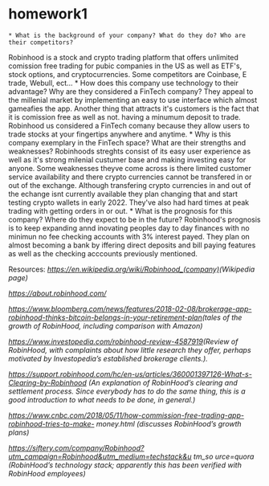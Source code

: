 # homework1

    * What is the background of your company? What do they do? Who are their competitors?
Robinhood is a stock and crypto trading platform that offers unlimited comission free trading for pubic companies in the US as well as ETF's, stock options, and cryptocurrencies. Some competitors are Coinbase, E trade, Webull, ect...
    * How does this company use technology to their advantage? Why are they considered a FinTech company?
They appeal to the millenial market by implementing an easy to use interface which almost gameafies the app. Another thing that attracts it's customers is the fact that it is comission free as well as not. having a minumum deposit to trade. Robinhood us considered a FinTech comany because they allow users to trade stocks at your fingertips anywhere and anytime. 
    * Why is this company exemplary in the FinTech space? What are their strengths and weaknesses?
Robinhoods streghts consist of its easy user experience as well as it's strong milenial custumer base and making investing easy for anyone. Some weaknesses theyve come across is there limited customer service availability and there crypto currencies cannot be transfered in or out of the exchange. Although transfering crypto currencies in and out of the echange isnt currently available they plan changing that and start testing crypto wallets in early 2022. They've also had hard times at peak trading with getting orders in or out. 
    * What is the prognosis for this company? Where do they expect to be in the future?
Robinhood's prognosis is to keep expanding annd inovating peoples day to day finances with no minimun no fee checking accounts with 3% interest payed. They plan on almost becoming a bank by iffering direct deposits and bill paying features as well as the checking acccounts previously mentioned.

Resources: 
*https://en.wikipedia.org/wiki/Robinhood_(company) ​(Wikipedia page)*

*https://about.robinhood.com/*

*https://www.bloomberg.com/news/features/2018-02-08/brokerage-app-robinhood-thinks-bitcoin-belongs-in-your-retirement-plan​ ​(tales of the growth of RobinHood, including comparison with Amazon)*

*https://www.investopedia.com/robinhood-review-4587919​ ​(Review of RobinHood, with complaints about how little research they offer, perhaps motivated by Investopedia’s established brokerage clients.).*

*https://support.robinhood.com/hc/en-us/articles/360001397126-What-s-Clearing-by-Robinhood (An explanation of RobinHood’s clearing and settlement process. Since everybody has to do the same thing, this is a good introduction to what needs to be done, in general.)*

*https://www.cnbc.com/2018/05/11/how-commission-free-trading-app-robinhood-tries-to-make- money.html ​(discusses RobinHood’s growth plans)*

*https://siftery.com/company/Robinhood?utm_campaign=Robinhood&utm_medium=techstack&u tm_so urce=quora​ ​(RobinHood’s technology stack; apparently this has been verified with RobinHood employees)*
